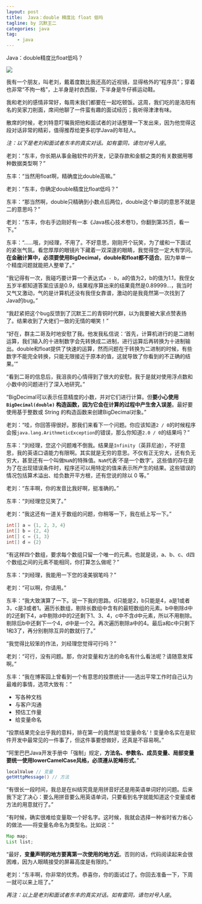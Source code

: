 ```yaml
---
layout: post
title:  Java：double 精度比 float 低吗
tagline: by 沉默王二
categories: java
tag: 
    - java
---
```


Java：double精度比float低吗？

![](https://upload-images.jianshu.io/upload_images/1179389-57a0df359ca7a2b1.png?imageMogr2/auto-orient/strip%7CimageView2/2/w/1240)

我有一个朋友，叫老刘，戴着度数比我还高的近视镜，显得格外的“程序员”；穿着也非常“不拘一格”，上半身是衬衣西服，下半身是牛仔裤运动鞋。

<!--more-->

我和老刘的感情非常好，每周末我们都要在一起吃顿饭。这周，我们吃的是洛阳有名的吴家刀削面，席间他聊了一件蛮有趣的面试经历；我听得津津有味。

散席的时候，老刘特意叮嘱我把他和面试者的对话整理一下发出来，因为他觉得这段对话非常的精彩，值得推荐给更多初学Java的年轻人。

*注：以下是老刘和面试者东丰的真实对话。如有雷同，请勿对号入座*。

老刘：“东丰，你长期从事金融软件的开发，记录存款和金额之类的有关数据用哪种数据类型啊？”

东丰：“当然用float啊，精确度比double高嘛。”

老刘：“东丰，你确定double精度比float低吗？”

东丰：“那当然啊，double只精确到小数点后两位，double这个单词的意思不就是二的意思吗？”

老刘：“东丰，你右手边刚好有一本《Java核心技术卷1》，你翻到第35页，看一下。”

东丰：“......哦，刘经理，不用了。不好意思，刚刚开个玩笑，为了缓和一下面试的紧张气氛。看您厚厚的眼镜片下藏着一双深邃的眼睛，我觉得您一定大有学问。**在金融计算中，必须要使用BigDecimal，double和float都不适合**。因为单单一个精度问题就能把人整晕了。”

“我记得有一次，我碰巧要计算一个表达式`a - b`，a的值为2，b的值为1.1，我侄女五岁半都知道答案应该是0.9，结果程序算出来的结果竟然是0.89999...，我当时又气又激动，气的是计算机还没有我侄女靠谱，激动的是我竟然第一次找到了Java的bug。”

“我赶紧把这个bug反馈到了沉默王二的青铜时代群，以为我要被大家点赞表扬了。结果收到了大佬们一致的无情的嘲笑！”

“好在，群主二哥及时地安慰了我。他发我私信说：‘首先，计算机进行的是二进制运算，我们输入的十进制数字会先转换成二进制，进行运算后再转换为十进制输出。double和float提供了快速的运算，然而问题在于转换为二进制的时候，有些数字不能完全转换，只能无限接近于原本的值，这就导致了你看到的不正确的结果。’”

“看到二哥的信息后，我沮丧的心情得到了很大的安慰。我于是就对使用浮点数和小数中的问题进行了深入地研究。”

“BigDecimal可以表示任意精度的小数，并对它们进行计算。但**要小心使用 `BigDecimal(double)` 构造函数，因为它会在计算的过程中产生舍入误差**。最好要使用基于整数或 String 的构造函数来创建BigDecimal对象。”

老刘：“哇，你回答得很好。那我们来看下一个问题。你应该知道`2 / 0`的时候程序会报`java.lang.ArithmeticException`的错误，那么你知道`2.0 / 0`的结果吗？”

东丰：“刘经理，您这个问题难不倒我。结果是`Infinity`（英菲尼迪），不好意思，我的英语口语能力有限啊。其实就是无穷的意思。不仅有正无穷大，还有负无穷大，甚至还有一个叫做`NaN`的特殊值。`NaN`代表‘不是一个数字’。这些值的存在是为了在出现错误条件时，程序还可以用特定的值来表示所产生的结果。这些错误的情况包括算术溢出、给负数开平方根，还有您说的除以 0 等。”

老刘：“东丰啊，你的发音比我好啊，挺准确的。”

东丰：“刘经理您见笑了。”

老刘：“我这还有一道关于数组的问题，你稍等一下，我在纸上写一下。”

```java
int[] a = {1, 2, 3, 4}
int[] b = {2, 4}
int[] c = {1, 3}
int[] d = {2}
```

“有这样四个数组，要求每个数组只留一个唯一的元素。也就是说，a、b、c、d四个数组之间的元素不能相同，你打算怎么做呢？”

东丰：“刘经理，我能用一下您的凌美钢笔吗？”

老刘：“可以啊，你请用。”

东丰：“我大致演算了一下。说一下我的思路。d只能是2，b只能是4，a是1或者3，c是3或者1。遍历长数组，剔除长数组中含有的最短数组的元素。b中剔除d中的2还剩下4，a中剔除d中的2还剩下1、3、4，c中不含d中元素，所以不用剔除。剔除后b中还剩下一个4，d中是一个2。再次遍历剔除a中的4。最后a和c中只剩下1和3了，再分别剔除互异的数就行了。”

“我觉得比较笨的作法，刘经理您觉得可行吗？”

老刘：“可行，没有问题。那，你对变量和方法的命名有什么看法呢？请随意发挥啊。”

东丰：“我在博客园上曾看到一个有意思的投票统计——选出平常工作时自己认为最难的事情，选项大致有：”


- 写各种文档
- 与客户沟通
- 预估工作量
- 给变量命名


“投票结果完全出乎我的意料，排在第一的竟然是‘给变量命名’！变量命名实在是软件开发中最常见的一件事了，但这件事要想做好，还真是不容易啊。”

“阿里巴巴Java开发手册中「强制」规定，**方法名、参数名、成员变量、局部变量要统一使用lowerCamelCase风格，必须遵从驼峰形式**。”

```java
localValue // 变量
getHttpMessage() // 方法
```

“有很长一段时间，我总是在纠结究竟是用拼音好还是用英语单词好的问题。后来我下定了决心：要么用拼音要么用英语单词，只要看到名字就能知道这个变量或者方法的用意就行了。”

“有时候，确实很难给变量取一个好名字。这时候，我就会选择一种省时省力省心的做法——将变量名命名为类型名。比如说：”

```java
Map map;
List list;
```

“最好，**变量声明的地方要离第一次使用的地方近**。否则的话，代码阅读起来会很困难，因为人眼睛接受的屏幕高度是有限的。”

老刘：“东丰啊，你非常的优秀。恭喜你，你的面试过了。你回去准备一下，下周一就可以来上班了。”

*再注：以上是老刘和面试者东丰的真实对话。如有雷同，请勿对号入座*。

